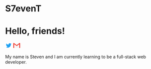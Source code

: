 # S7evenT
# Hello, friends!
[<img alt="Steven | Twitter" width="22px" src="./assets/twitter.png">](https://twitter.com/StevenT60076910)
[<img alt="Steven | Gmail" width="22px" src="./assets/gmail.png">](mailto:s7ventr@gmail.com)

My name is Steven and I am currently learning to be a full-stack web developer. 
